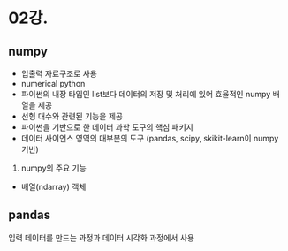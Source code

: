 # 02강. 

## numpy
- 입출력 자료구조로 사용
- numerical python
- 파이썬의 내장 타입인 list보다 데이터의 저장 및 처리에 있어 효율적인 numpy 배열을 제공
- 선형 대수와 관련된 기능을 제공
- 파이썬을 기반으로 한 데이터 과학 도구의 핵심 패키지
- 데이터 사이언스 영역의 대부분의 도구 (pandas, scipy, skikit-learn이 numpy 기반)

1. numpy의 주요 기능
- 배열(ndarray) 객체

## pandas
입력 데이터를 만드는 과정과 데이터 시각화 과정에서 사용